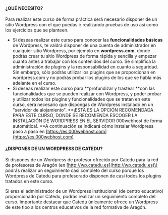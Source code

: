 #### ¿QUÉ NECESITO?

Para realizar este curso de forma práctica será necesario disponer de un sitio Wordpress con el que puedas ir realizando pruebas de uso así como los ejercicios que se planteen.

* Si deseas realizar este curso para conocer las **funcionalidades básicas** de Wordpress, te valdrá disponer de una cuenta de administrador en cualquier sitio Wordpress, por ejemplo en **wordpress.com**, donde podrás crear tu sitio Wordpress de forma rápida y sencilla y empezar cuanto antes a trabajar con los contenidos del curso. Se simplifica la administración de plugins y la responsabilidad en cuanto a seguridad. Sin embargo, sólo podrás utilizar los plugins que se proporcionan en wordpress.com y no podrás probar los plugins de los que se habla más adelante en el curso.
* Si deseas realizar este curso para **profundizar y trastear **con las funcionalidades que se pueden realizar con Wordpress, y poder probar y utilizar todos los plugins y funcionalidades que se tratan en este curso, será necesario que dispongas de Wordpress instalado en un "servidor de alojamiento". **¡ESTA ES LA OPCIÓN RECOMENDADA PARA ESTE CURSO, DONDE SE RECOMIENDA ESCOGER LA INSTALACIÓN DE WORDPRESS EN EL SERVIDOR 000webhost de forma automática!. **A continuación se indicará cómo instalar Wordpress paso a paso en [https://es.000webhost.com](https://es.000webhost.com)

#### ¿DISPONES DE UN WORDPRESS DE CATEDU?

Si dispones de un Wordpress de profesor ofrecido por Catedu para la red de profesores de Aragón \(en [http://wp.catedu.es](http://wp.catedu.es)\) podrás realizar un seguimiento casi completo del curso porque los Wordpress de Catedu para profesorado disponen de casi todos los plugins tratados en este curso.

Si eres el administrador de un Wordpress institucional \(de centro educativo\) proporcionado por Catedu, podrás realizar un seguimiento completo del curso. Importante destacar que Catedu únicamente ofrece un Wordpress de este tipo a los centros educativos de la red formativa de Aragón.

